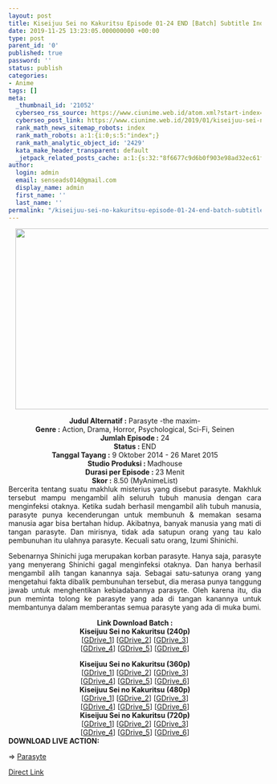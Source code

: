 ```yaml
---
layout: post
title: Kiseijuu Sei no Kakuritsu Episode 01-24 END [Batch] Subtitle Indonesia
date: 2019-11-25 13:23:05.000000000 +00:00
type: post
parent_id: '0'
published: true
password: ''
status: publish
categories:
- Anime
tags: []
meta:
  _thumbnail_id: '21052'
  cyberseo_rss_source: https://www.ciunime.web.id/atom.xml?start-index=1651&max-results=150
  cyberseo_post_link: https://www.ciunime.web.id/2019/01/kiseijuu-sei-no-kakuritsu-episode-01-24.html
  rank_math_news_sitemap_robots: index
  rank_math_robots: a:1:{i:0;s:5:"index";}
  rank_math_analytic_object_id: '2429'
  kata_make_header_transparent: default
  _jetpack_related_posts_cache: a:1:{s:32:"8f6677c9d6b0f903e98ad32ec61f8deb";a:2:{s:7:"expires";i:1656470748;s:7:"payload";a:3:{i:0;a:1:{s:2:"id";i:27005;}i:1;a:1:{s:2:"id";i:27007;}i:2;a:1:{s:2:"id";i:27009;}}}}
author:
  login: admin
  email: senseads014@gmail.com
  display_name: admin
  first_name: ''
  last_name: ''
permalink: "/kiseijuu-sei-no-kakuritsu-episode-01-24-end-batch-subtitle-indonesia/"
---
```

<div class="separator" style="clear: both; text-align: center;"><a href="https://3.bp.blogspot.com/-1ZL9hYOyHBQ/XDUF_766fEI/AAAAAAAAGys/XB6bTTHVGTYr-X02NpuzH77fwkECEY2oACLcBGAs/s1600/Kiseijuu%2BSei%2Bno%2BKakuritsu.png" imageanchor="1" style="margin-left: 1em; margin-right: 1em;"><img border="0" data-original-height="720" data-original-width="1280" height="360" src="{{ site.baseurl }}/assets/2019/11/Kiseijuu%2BSei%2Bno%2BKakuritsu.png" width="640" /></a></div>
<p>
<div style="text-align: center;"><b>Judul Alternatif :</b> <b></b>Parasyte -the maxim-</div>
<div style="text-align: center;"><b><b>Genre :</b></b> Action, Drama, Horror, Psychological, Sci-Fi, Seinen</div>
<div style="text-align: center;"><b>Jumlah Episode :</b> 24<br /><b>Status :&nbsp;</b>END<br /><b>Tanggal Tayang :</b> 9 Oktober 2014 - 26 Maret 2015<br /><b>Studio Produksi : </b>Madhouse<br /><b>Durasi per Episode :&nbsp;</b>23 Menit</div>
<div style="text-align: center;"><b>Skor :</b> 8.50 (MyAnimeList)</div>
<div style="text-align: justify;"></div>
<div style="text-align: justify;">Bercerita tentang suatu makhluk misterius yang disebut parasyte. Makhluk tersebut mampu mengambil alih seluruh tubuh manusia dengan cara menginfeksi otaknya. Ketika sudah berhasil mengambil alih tubuh manusia, parasyte punya kecenderungan untuk membunuh &amp; memakan sesama manusia agar bisa bertahan hidup. Akibatnya, banyak manusia yang mati di tangan parasyte. Dan mirisnya, tidak ada satupun orang yang tau kalo pembunuhan itu ulahnya parasyte. Kecuali satu orang, Izumi Shinichi.</p>
<p>Sebenarnya Shinichi juga merupakan korban parasyte. Hanya saja, parasyte yang menyerang Shinichi gagal menginfeksi otaknya. Dan hanya berhasil mengambil alih tangan kanannya saja. Sebagai satu-satunya orang yang mengetahui fakta dibalik pembunuhan tersebut, dia merasa punya tanggung jawab untuk menghentikan kebiadabannya parasyte. Oleh karena itu, dia pun meminta tolong ke parasyte yang ada di tangan kanannya untuk membantunya dalam memberantas semua parasyte yang ada di muka bumi.</p></div>
<div style="text-align: justify;"></div>
<div style="text-align: justify;"></div>
<div style="text-align: center;"><b>Link Download Batch :</b></div>
<div style="text-align: center;">
<div style="text-align: center;"><b>Kiseijuu Sei no Kakuritsu (240p)</b></div>
<div style="text-align: center;">[<a href="https://drive.google.com/uc?id=1OEOEPjpM61shIz2YgYzjsQ62j0fA3Eoj" target="_blank" rel="noopener">GDrive_1</a>] [<a href="https://drive.google.com/uc?id=1UIVvsRl_ddm_S4kCfrj7yTo4cdovIokB" target="_blank" rel="noopener">GDrive_2</a>] [<a href="https://drive.google.com/uc?id=0B-wiAsRc5aUdM2VGZUFDcXN4Y1E" target="_blank" rel="noopener">GDrive_3</a>]<br />[<a href="https://drive.google.com/uc?id=1u24N6XDtirVPhNqXKBfrMqoj4BXWsf2f" target="_blank" rel="noopener">GDrive_4</a>]&nbsp;[<a href="https://drive.google.com/uc?export=download&amp;id=11LE7aVfLpiTxuBsJmSz3Iol5UyxThOe8" target="_blank" rel="noopener">GDrive_5</a>] [<a href="https://drive.google.com/uc?export=download&amp;id=1j3isegY4xc5cmfW2eeEsSCHyAeKorzVG" target="_blank" rel="noopener">GDrive_6</a>]</div>
<p></div>
<div style="text-align: center;"><b>Kiseijuu Sei no Kakuritsu (360p)</b></div>
<div style="text-align: center;">[<a href="https://drive.google.com/uc?id=1kHh9afoWSKLeoMXnwLNsvENA0jhcS2UO" target="_blank" rel="noopener">GDrive_1</a>] [<a href="https://drive.google.com/uc?id=1MmT7MloeWwf-fax-8-Otd-hfWaCyQNhW" target="_blank" rel="noopener">GDrive_2</a>] [<a href="https://drive.google.com/uc?id=1O_fu19Yz-hqpCfAM-dl8wVpfH_2x_7f2" target="_blank" rel="noopener">GDrive_3</a>]<br />[<a href="https://drive.google.com/uc?id=1hUtmL49mDsgygYBEApq7IV8LP9uPGwbO" target="_blank" rel="noopener">GDrive_4</a>] [<a href="https://drive.google.com/uc?id=1P7sRkHaKcfV-lKf-wF1-zVs4w91xHk7J" target="_blank" rel="noopener">GDrive_5</a>] [<a href="https://drive.google.com/uc?id=1l0RvGPgQTP34j4GqiFa_9WHdmZ30rdDE" target="_blank" rel="noopener">GDrive_6</a>]</div>
<div style="text-align: center;"></div>
<div style="text-align: center;"><b>Kiseijuu Sei no Kakuritsu (480p)</b><br />[<a href="https://drive.google.com/uc?id=1k3FW8vrUFS7ipNcck8l70OD5s06AnV2T" target="_blank" rel="noopener">GDrive_1</a>] [<a href="https://drive.google.com/uc?id=12mzHJ3p_jpUfc4ocYnmjrRM65XXzYa2j" target="_blank" rel="noopener">GDrive_2</a>] [<a href="https://drive.google.com/uc?id=1wEFCknVDh3ttm4D6rxJ_-CTLUeUHt1hW" target="_blank" rel="noopener">GDrive_3</a>]<br />[<a href="https://drive.google.com/uc?id=1wf-Z5wN7zxvCnkkN3qHbqCyY4xceP_FJ" target="_blank" rel="noopener">GDrive_4</a>] [<a href="https://drive.google.com/uc?id=180lXMg4Y3gyD7QgH2G9KjPR3xBwNMr2c" target="_blank" rel="noopener">GDrive_5</a>] [<a href="https://drive.google.com/uc?id=1Y43lKcq0_49pM696p87ZfHqNMwg-Pk-s" target="_blank" rel="noopener">GDrive_6</a>]</div>
<div style="text-align: center;"><b>Kiseijuu Sei no Kakuritsu (720p)</b><br />[<a href="https://drive.google.com/uc?id=1LOmZsCN5_NIvH7W7Ycs5fhQjueCjlwFE" target="_blank" rel="noopener">GDrive_1</a>] [<a href="https://drive.google.com/uc?id=1ouF3QqqEEgFYNBwKk0RhSaRhn49nUu2b" target="_blank" rel="noopener">GDrive_2</a>] [<a href="https://drive.google.com/uc?id=1sJmdE5Qsue_91OGSQTK5qxh1xgaUnQKy" target="_blank" rel="noopener">GDrive_3</a>]<br />[<a href="https://drive.google.com/uc?id=1SZbg3_vR7VuItZIG16OrBmwqeYdLuu3b" target="_blank" rel="noopener">GDrive_4</a>] [<a href="https://drive.google.com/uc?id=1-DccfMcBQxVDta8X8yBLznFVjCapfdqb" target="_blank" rel="noopener">GDrive_5</a>] [<a href="https://drive.google.com/uc?id=1slV_TxhdUG9bAgQ2ZCaHkWr-zH0Bu-MH" target="_blank" rel="noopener">GDrive_6</a>]
<div style="text-align: left;"></div>
<div style="text-align: left;"></div>
<div style="text-align: left;"><b>DOWNLOAD LIVE ACTION:</b></p>
<p>=&gt;&nbsp;<a href="https://www.ciunime.web.id/2019/01/parasyte-live-action-subtitle-indonesia.html" target="_blank" rel="noopener">Parasyte</a></div>
<div style="text-align: left;"></div>
</div>
<link rel="stylesheet" href="https://cdnjs.cloudflare.com/ajax/libs/font-awesome/4.7.0/css/font-awesome.min.css" />
<div class="divbtn"> <a href="https://handymansurrender.com/fihup8buzv?key=94550f7ce39444073321dde3b8782f97" class="btn"><i class="fa fa-download"></i> Direct Link</a> </div>
